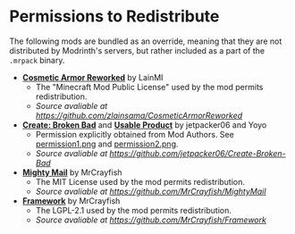 # Permissions to Redistribute 
The following mods are bundled as an override, meaning that they are not distributed by Modrinth's servers, but rather included as a part of the `.mrpack` binary.

- **[Cosmetic Armor Reworked](https://www.curseforge.com/minecraft/mc-mods/cosmetic-armor-reworked)** by LainMI
  - The "Minecraft Mod Public License" used by the mod permits redistribution.
  - *Source avaliable at https://github.com/zlainsama/CosmeticArmorReworked*
- **[Create: Broken Bad](https://discord.gg/JzAQPX7kDR)** and **[Usable Product](https://discord.gg/JzAQPX7kDR)** by jetpacker06 and Yoyo
  - Permission explicitly obtained from Mod Authors. See [permission1.png](createbb/permission1.png) and [permission2.png](createbb/permission2.png).
  - *Source avaliable at https://github.com/jetpacker06/Create-Broken-Bad*
- **[Mighty Mail](https://www.curseforge.com/minecraft/mc-mods/mighty-mail)** by MrCrayfish
  - The MIT License used by the mod permits redistribution.
  - *Source avaliable at https://github.com/MrCrayfish/MightyMail*
- **[Framework](https://www.curseforge.com/minecraft/mc-mods/framework)** by MrCrayfish
  - The LGPL-2.1 used by the mod permits redistribution.
  - *Source avaliable at https://github.com/MrCrayfish/Framework*